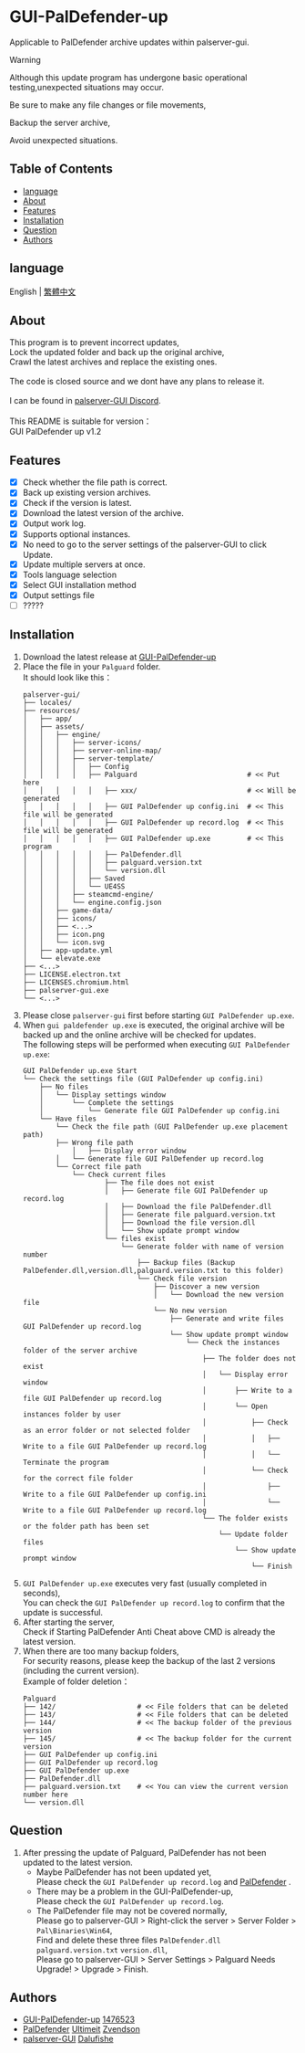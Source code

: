 # GUI-PalDefender-up
Applicable to PalDefender archive updates within palserver-gui.

> [!WARNING]
>
> Although this update program has undergone basic operational testing,unexpected situations may occur.
> 
> Be sure to make any file changes or file movements,
> 
> Backup the server archive,
> 
> Avoid unexpected situations.
>

## Table of Contents
- [language](#language)
- [About](#about)
- [Features](#features)
- [Installation](#installation)
- [Question](#question)
- [Authors](#authors)

## language
English | [繁體中文](./README_ZH_TW.md)

## About
This program is to prevent incorrect updates,
<br>Lock the updated folder and back up the original archive,
<br>Crawl the latest archives and replace the existing ones.
<br>
<br>The code is closed source and we dont have any plans to release it.
<br>
<br>I can be found in [palserver-GUI Discord](https://discord.gg/UA24pctUYc).
<br>
<br>This README is suitable for version：
<br>GUI PalDefender up v1.2
<br>

## Features
- [x] Check whether the file path is correct.
- [x] Back up existing version archives.
- [x] Check if the version is latest.
- [x] Download the latest version of the archive.
- [x] Output work log.
- [x] Supports optional instances.
- [x] No need to go to the server settings of the palserver-GUI to click Update.
- [x] Update multiple servers at once.
- [x] Tools language selection
- [x] Select GUI installation method
- [x] Output settings file
- [ ] ?????

## Installation
1. Download the latest release at [GUI-PalDefender-up](https://github.com/1476523/GUI-PalDefender-up/releases)
2. Place the file in your `Palguard` folder.
   <br>It should look like this：
   ```
   palserver-gui/
   ├── locales/
   ├── resources/
   │   ├── app/
   │   ├── assets/
   │   │   ├── engine/
   │   │   │   ├── server-icons/
   │   │   │   ├── server-online-map/
   │   │   │   ├── server-template/
   │   │   │   │   ├── Config
   │   │   │   │   ├── Palguard                           # << Put here
   │   │   │   │   │   ├── xxx/                           # << Will be generated
   │   │   │   │   │   ├── GUI PalDefender up config.ini  # << This file will be generated
   │   │   │   │   │   ├── GUI PalDefender up record.log  # << This file will be generated
   │   │   │   │   │   ├── GUI PalDefender up.exe         # << This program
   │   │   │   │   │   ├── PalDefender.dll
   │   │   │   │   │   ├── palguard.version.txt
   │   │   │   │   │   └── version.dll
   │   │   │   │   ├── Saved
   │   │   │   │   └── UE4SS
   │   │   │   ├── steamcmd-engine/
   │   │   │   └── engine.config.json
   │   │   ├── game-data/
   │   │   ├── icons/
   │   │   ├── <...>
   │   │   ├── icon.png
   │   │   └── icon.svg
   │   ├── app-update.yml
   │   └── elevate.exe
   ├── <...>
   ├── LICENSE.electron.txt
   ├── LICENSES.chromium.html
   ├── palserver-gui.exe
   └── <...>
   ```
3. Please close `palserver-gui` first before starting `GUI PalDefender up.exe`.
4. When `gui paldefender up.exe` is executed, the original archive will be backed up and the online archive will be checked for updates.
   <br>The following steps will be performed when executing `GUI PalDefender up.exe`:
   ```
   GUI PalDefender up.exe Start
   └── Check the settings file (GUI PalDefender up config.ini)
       ├── No files
       │   └── Display settings window
       │       └── Complete the settings
       │           └── Generate file GUI PalDefender up config.ini
       └── Have files
           └── Check the file path (GUI PalDefender up.exe placement path)
   	       ├── Wrong file path
               │   ├── Display error window
	       │   └── Generate file GUI PalDefender up record.log
   	       └── Correct file path
   	           └── Check current files
                       ├── The file does not exist
                       │   ├── Generate file GUI PalDefender up record.log
                       │   ├── Download the file PalDefender.dll
                       │   ├── Generate file palguard.version.txt
                       │   ├── Download the file version.dll
                       │   └── Show update prompt window
                       └── files exist
                           └── Generate folder with name of version number
                               ├── Backup files (Backup PalDefender.dll,version.dll,palguard.version.txt to this folder)
                               └── Check file version
                                   ├── Discover a new version
                                   │   └── Download the new version file
                                   └── No new version
                                       ├── Generate and write files GUI PalDefender up record.log
                                       └── Show update prompt window
                                           └── Check the instances folder of the server archive
                                               ├── The folder does not exist
                                               │   └── Display error window
                                               │       ├── Write to a file GUI PalDefender up record.log
                                               │       └── Open instances folder by user
                                               │           ├── Check as an error folder or not selected folder
                                               │           │   ├── Write to a file GUI PalDefender up record.log
                                               │           │   └── Terminate the program
                                               │           └── Check for the correct file folder
                                               │               ├── Write to a file GUI PalDefender up config.ini
                                               │               └── Write to a file GUI PalDefender up record.log
                                               └── The folder exists or the folder path has been set
                                                   └── Update folder files
                                                       └── Show update prompt window
                                                           └── Finish
   ```
5. `GUI PalDefender up.exe` executes very fast (usually completed in seconds),
   <br>You can check the `GUI PalDefender up record.log` to confirm that the update is successful.
6. After starting the server,
   <br>Check if Starting PalDefender Anti Cheat above CMD is already the latest version.
7. When there are too many backup folders,
   <br>For security reasons, please keep the backup of the last 2 versions (including the current version).
   <br>Example of folder deletion：
   ```
   Palguard
   ├── 142/                    # << File folders that can be deleted
   ├── 143/                    # << File folders that can be deleted
   ├── 144/                    # << The backup folder of the previous version
   ├── 145/                    # << The backup folder for the current version
   ├── GUI PalDefender up config.ini
   ├── GUI PalDefender up record.log
   ├── GUI PalDefender up.exe
   ├── PalDefender.dll
   ├── palguard.version.txt    # << You can view the current version number here
   └── version.dll
   ```

## Question
1. After pressing the update of Palguard, PalDefender has not been updated to the latest version.
   -  Maybe PalDefender has not been updated yet,
    <br> Please check the `GUI PalDefender up record.log` and [PalDefender](https://github.com/Ultimeit/PalDefender) .
   -  There may be a problem in the GUI-PalDefender-up,
    <br> Please check the `GUI PalDefender up record.log`.
   -  The PalDefender file may not be covered normally,
    <br> Please go to palserver-GUI > Right-click the server > Server Folder > `Pal\Binaries\Win64`,
    <br> Find and delete these three files `PalDefender.dll` `palguard.version.txt` `version.dll`,
    <br> Please go to palserver-GUI > Server Settings > Palguard Needs Upgrade! > Upgrade > Finish.

## Authors
- [GUI-PalDefender-up](https://github.com/1476523/GUI-PalDefender-up) [1476523](https://github.com/1476523)
- [PalDefender](https://github.com/Ultimeit/PalDefender) [Ultimeit](https://github.com/Ultimeit) [Zvendson](https://github.com/Zvendson)
- [palserver-GUI](https://github.com/Dalufishe/palserver-GUI) [Dalufishe](https://github.com/Dalufishe)
